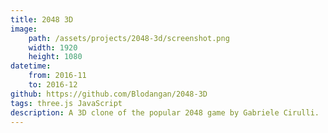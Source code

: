 ```yaml
---
title: 2048 3D
image:
    path: /assets/projects/2048-3d/screenshot.png
    width: 1920
    height: 1080
datetime:
    from: 2016-11
    to: 2016-12
github: https://github.com/Blodangan/2048-3D
tags: three.js JavaScript
description: A 3D clone of the popular 2048 game by Gabriele Cirulli.
---
```

